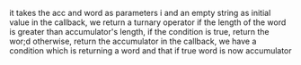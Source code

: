 it takes the acc and word as parameters i and an empty string as initial value in the callback, we return a turnary operator  if the length of the word is greater than accumulator's length, if the condition is true, return the wor;d otherwise, return the accumulator in the callback, we have a condition which is returning a word and that if true word is now accumulator 